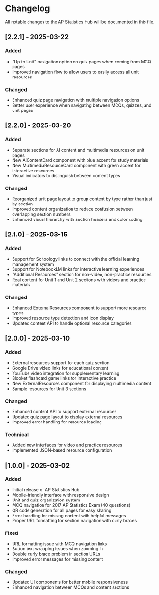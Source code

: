 # Changelog

All notable changes to the AP Statistics Hub will be documented in this file.

## [2.2.1] - 2025-03-22

### Added
- "Up to Unit" navigation option on quiz pages when coming from MCQ pages
- Improved navigation flow to allow users to easily access all unit resources

### Changed
- Enhanced quiz page navigation with multiple navigation options
- Better user experience when navigating between MCQs, quizzes, and unit pages

## [2.2.0] - 2025-03-20

### Added
- Separate sections for AI content and multimedia resources on unit pages
- New AIContentCard component with blue accent for study materials
- New MultimediaResourceCard component with green accent for interactive resources
- Visual indicators to distinguish between content types

### Changed
- Reorganized unit page layout to group content by type rather than just by section
- Improved content organization to reduce confusion between overlapping section numbers
- Enhanced visual hierarchy with section headers and color coding

## [2.1.0] - 2025-03-15

### Added
- Support for Schoology links to connect with the official learning management system
- Support for NotebookLM links for interactive learning experiences
- "Additional Resources" section for non-video, non-practice resources
- Real content for Unit 1 and Unit 2 sections with videos and practice materials

### Changed
- Enhanced ExternalResources component to support more resource types
- Improved resource type detection and icon display
- Updated content API to handle optional resource categories

## [2.0.0] - 2025-03-10

### Added
- External resources support for each quiz section
- Google Drive video links for educational content
- YouTube video integration for supplementary learning
- Blooket flashcard game links for interactive practice
- New ExternalResources component for displaying multimedia content
- Sample resources for Unit 3 sections

### Changed
- Enhanced content API to support external resources
- Updated quiz page layout to display external resources
- Improved error handling for resource loading

### Technical
- Added new interfaces for video and practice resources
- Implemented JSON-based resource configuration

## [1.0.0] - 2025-03-02

### Added
- Initial release of AP Statistics Hub
- Mobile-friendly interface with responsive design
- Unit and quiz organization system
- MCQ navigation for 2017 AP Statistics Exam (40 questions)
- QR code generation for all pages for easy sharing
- Error handling for missing content with helpful messages
- Proper URL formatting for section navigation with curly braces

### Fixed
- URL formatting issue with MCQ navigation links
- Button text wrapping issues when zooming in
- Double curly brace problem in section URLs
- Improved error messages for missing content

### Changed
- Updated UI components for better mobile responsiveness
- Enhanced navigation between MCQs and content sections 